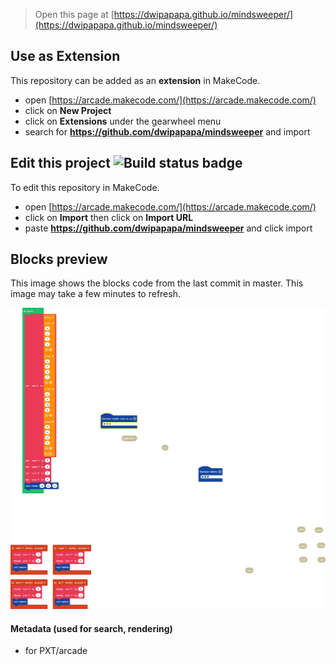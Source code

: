  


> Open this page at [https://dwipapapa.github.io/mindsweeper/](https://dwipapapa.github.io/mindsweeper/)

## Use as Extension

This repository can be added as an **extension** in MakeCode.

* open [https://arcade.makecode.com/](https://arcade.makecode.com/)
* click on **New Project**
* click on **Extensions** under the gearwheel menu
* search for **https://github.com/dwipapapa/mindsweeper** and import

## Edit this project ![Build status badge](https://github.com/dwipapapa/mindsweeper/workflows/MakeCode/badge.svg)

To edit this repository in MakeCode.

* open [https://arcade.makecode.com/](https://arcade.makecode.com/)
* click on **Import** then click on **Import URL**
* paste **https://github.com/dwipapapa/mindsweeper** and click import

## Blocks preview

This image shows the blocks code from the last commit in master.
This image may take a few minutes to refresh.

![A rendered view of the blocks](https://github.com/dwipapapa/mindsweeper/raw/master/.github/makecode/blocks.png)

#### Metadata (used for search, rendering)

* for PXT/arcade
<script src="https://makecode.com/gh-pages-embed.js"></script><script>makeCodeRender("{{ site.makecode.home_url }}", "{{ site.github.owner_name }}/{{ site.github.repository_name }}");</script>
